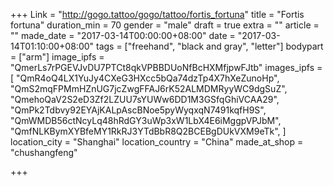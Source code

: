 +++
Link = "http://gogo.tattoo/gogo/tattoo/fortis_fortuna"
title = "Fortis fortuna"
duration_min = 70
gender = "male"
draft = true
extra = ""
article = ""
made_date = "2017-03-14T00:00:00+08:00"
date = "2017-03-14T01:10:00+08:00"
tags = ["freehand", "black and gray", "letter"]
bodypart = ["arm"]
image_ipfs = "QmerLs7rPGEVJvDU7PTCt8qkVPBBDUoNfBcHXMfjpwFJtb"
images_ipfs = [  "QmR4oQ4LX1YuJy4CXeG3HXcc5bQa74dzTp4X7hXeZunoHp",
  "QmS2mqFPMmHZnUG7jcZwgFFAJ6rK52ALMDMRyyWC9dgSuZ",
  "QmehoQaV2S2eD3Zf2LZUU7sYUWw6DD1M3GSfqGhiVCAA29",
  "QmPk2Tdbvy92EYAjKALpAscBNoe5pyWyqxqN7491kqfH9S",
  "QmWMDB56ctNcyLq48hRdGY3uWp3xW1LbX4E6iMggpVPJbM",
  "QmfNLKBymXYBfeMY1RkRJ3YTdBbR8Q2BCEBgDUkVXM9eTk",
]
location_city = "Shanghai"
location_country = "China"
made_at_shop = "chushangfeng"

+++
